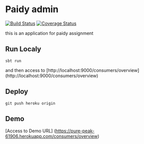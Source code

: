 Paidy admin
===========
[![Build Status](https://circleci.com/gh/Jwata/paidy-admin.svg?style=shield)](https://circleci.com/gh/Jwata/paidy-admin)
[![Coverage Status](https://coveralls.io/repos/github/Jwata/paidy-admin/badge.svg?branch=master)](https://coveralls.io/github/Jwata/paidy-admin?branch=master)


this is an application for paidy assignment

## Run Localy
```
sbt run
```
and then
access to [http://localhost:9000/consumers/overview] (http://localhost:9000/consumers/overview)

## Deploy
```
git push heroku origin
```

## Demo
[Access to Demo URL] (https://pure-peak-61906.herokuapp.com/consumers/overview)
